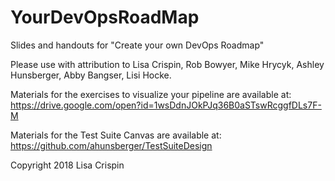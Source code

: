 # YourDevOpsRoadMap
Slides and handouts for "Create your own DevOps Roadmap"

Please use with attribution to Lisa Crispin, Rob Bowyer, Mike Hrycyk, Ashley Hunsberger, Abby Bangser, Lisi Hocke.

Materials for the exercises to visualize your pipeline are available at:
https://drive.google.com/open?id=1wsDdnJOkPJq36B0aSTswRcggfDLs7F-M

Materials for the Test Suite Canvas are available at:
https://github.com/ahunsberger/TestSuiteDesign 

Copyright 2018 Lisa Crispin

